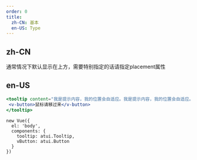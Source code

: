 ```yaml
---
order: 0
title:
  zh-CN: 基本
  en-US: Type
---
```


## zh-CN

通常情况下默认显示在上方，需要特别指定的话请指定placement属性

## en-US


````jsx
<tooltip content="我是提示内容，我的位置会自适应。我是提示内容，我的位置会自适应。我是提示内容，我的位置会自适应。我是提示内容，我的位置会自适应。我是提示内容，我的位置会自适应。">
 <v-button>鼠标请移过来</v-button>
</tooltip>

````

````vue-script
new Vue({
  el: 'body',
  components: {
    tooltip: atui.Tooltip,
    vButton: atui.Button
  }
})
````
